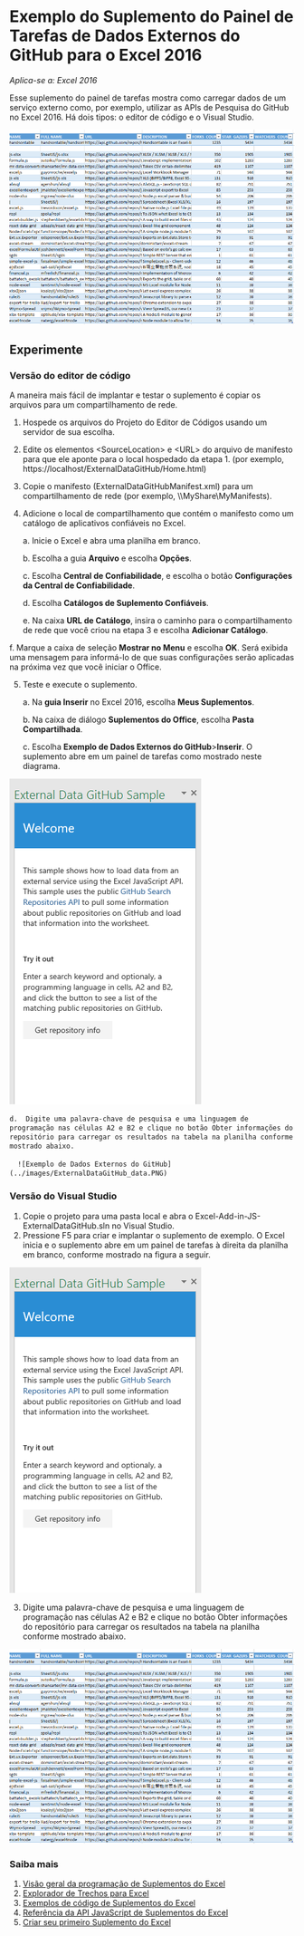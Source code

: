 # <a name="external-data-from-github-task-pane-add-in-sample-for-excel-2016"></a>Exemplo do Suplemento do Painel de Tarefas de Dados Externos do GitHub para o Excel 2016

_Aplica-se a: Excel 2016_

Esse suplemento do painel de tarefas mostra como carregar dados de um serviço externo como, por exemplo, utilizar as APIs de Pesquisa do GitHub no Excel 2016. Há dois tipos: o editor de código e o Visual Studio.

![Amostra de GitHub de Dados Externos](../images/ExternalDataGitHub_data.PNG)

## <a name="try-it-out"></a>Experimente
### <a name="code-editor-version"></a>Versão do editor de código

A maneira mais fácil de implantar e testar o suplemento é copiar os arquivos para um compartilhamento de rede.

1.  Hospede os arquivos do Projeto do Editor de Códigos usando um servidor de sua escolha.
2.  Edite os elementos \<SourceLocation\> e \<URL\> do arquivo de manifesto para que ele aponte para o local hospedado da etapa 1. (por exemplo, https://localhost/ExternalDataGitHub/Home.html)
3.  Copie o manifesto (ExternalDataGitHubManifest.xml) para um compartilhamento de rede (por exemplo, \\\MyShare\MyManifests).
4.  Adicione o local de compartilhamento que contém o manifesto como um catálogo de aplicativos confiáveis no Excel.

    a.  Inicie o Excel e abra uma planilha em branco.

    b.  Escolha a guia **Arquivo** e escolha **Opções**.

    c.  Escolha **Central de Confiabilidade**, e escolha o botão **Configurações da Central de Confiabilidade**.

    d.  Escolha **Catálogos de Suplemento Confiáveis**.

    e.  Na caixa **URL de Catálogo**, insira o caminho para o compartilhamento de rede que você criou na etapa 3 e escolha **Adicionar Catálogo**.

   f.  Marque a caixa de seleção **Mostrar no Menu** e escolha **OK**. Será exibida uma mensagem para informá-lo de que suas configurações serão aplicadas na próxima vez que você iniciar o Office.

5.  Teste e execute o suplemento.

    a.  Na **guia Inserir** no Excel 2016, escolha **Meus Suplementos**.

    b.  Na caixa de diálogo **Suplementos do Office**, escolha **Pasta Compartilhada**.

    c.  Escolha **Exemplo de Dados Externos do GitHub**>**Inserir**. O suplemento abre em um painel de tarefas como mostrado neste diagrama.

   ![Amostra de GitHub de Dados Externos](../images/ExternalDataGitHub_taskpane.PNG)

    d.  Digite uma palavra-chave de pesquisa e uma linguagem de programação nas células A2 e B2 e clique no botão Obter informações do repositório para carregar os resultados na tabela na planilha conforme mostrado abaixo.

      ![Exemplo de Dados Externos do GitHub](../images/ExternalDataGitHub_data.PNG)

### <a name="visual-studio-version"></a>Versão do Visual Studio
1.  Copie o projeto para uma pasta local e abra o Excel-Add-in-JS-ExternalDataGitHub.sln no Visual Studio.
2.  Pressione F5 para criar e implantar o suplemento de exemplo. O Excel inicia e o suplemento abre em um painel de tarefas à direita da planilha em branco, conforme mostrado na figura a seguir.

  ![Amostra de GitHub de Dados Externos](../images/ExternalDataGitHub_taskpane.PNG)

3.  Digite uma palavra-chave de pesquisa e uma linguagem de programação nas células A2 e B2 e clique no botão Obter informações do repositório para carregar os resultados na tabela na planilha conforme mostrado abaixo.

  ![Amostra de GitHub de Dados Externos](../images/ExternalDataGitHub_data.PNG)


### <a name="learn-more"></a>Saiba mais

1.  [Visão geral da programação de Suplementos do Excel](https://github.com/OfficeDev/office-js-docs/blob/master/excel/excel-add-ins-programming-overview.md)
2.  [Explorador de Trechos para Excel](http://officesnippetexplorer.azurewebsites.net/#/snippets/excel)
3.  [Exemplos de código de Suplementos do Excel](https://github.com/OfficeDev/office-js-docs/blob/master/excel/excel-add-ins-code-samples.md)
4.  [Referência da API JavaScript de Suplementos do Excel](https://github.com/OfficeDev/office-js-docs/blob/master/excel/excel-add-ins-javascript-reference.md)
5.  [Criar seu primeiro Suplemento do Excel](https://github.com/OfficeDev/office-js-docs/blob/master/excel/build-your-first-excel-add-in.md)